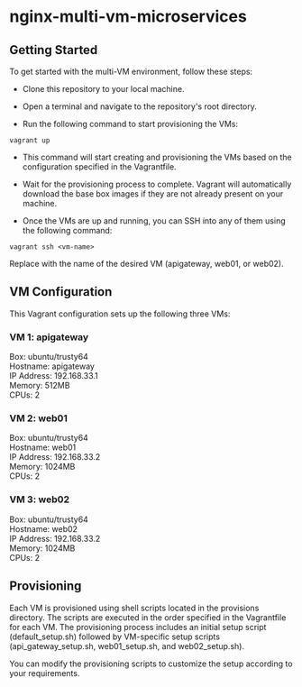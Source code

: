 # nginx-multi-vm-microservices

## Getting Started
To get started with the multi-VM environment, follow these steps:

- Clone this repository to your local machine.

- Open a terminal and navigate to the repository's root directory.

- Run the following command to start provisioning the VMs:

```
vagrant up
```

- This command will start creating and provisioning the VMs based on the configuration specified in the Vagrantfile.

- Wait for the provisioning process to complete. Vagrant will automatically download the base box images if they are not already present on your machine.

- Once the VMs are up and running, you can SSH into any of them using the following command:

```
vagrant ssh <vm-name>
```
Replace <vm-name> with the name of the desired VM (apigateway, web01, or web02).
       
## VM Configuration
  
 This Vagrant configuration sets up the following three VMs:

### VM 1: apigateway
Box: ubuntu/trusty64  
Hostname: apigateway  
IP Address: 192.168.33.1  
Memory: 512MB  
CPUs: 2  
  
### VM 2: web01
Box: ubuntu/trusty64  
Hostname: web01  
IP Address: 192.168.33.2  
Memory: 1024MB  
CPUs: 2  
  
### VM 3: web02
Box: ubuntu/trusty64  
Hostname: web02  
IP Address: 192.168.33.2  
Memory: 1024MB  
CPUs: 2  
      
## Provisioning
Each VM is provisioned using shell scripts located in the provisions directory. The scripts are executed in the order specified in the Vagrantfile for each VM. The provisioning process includes an initial setup script (default_setup.sh) followed by VM-specific setup scripts (api_gateway_setup.sh, web01_setup.sh, and web02_setup.sh).

You can modify the provisioning scripts to customize the setup according to your requirements.


